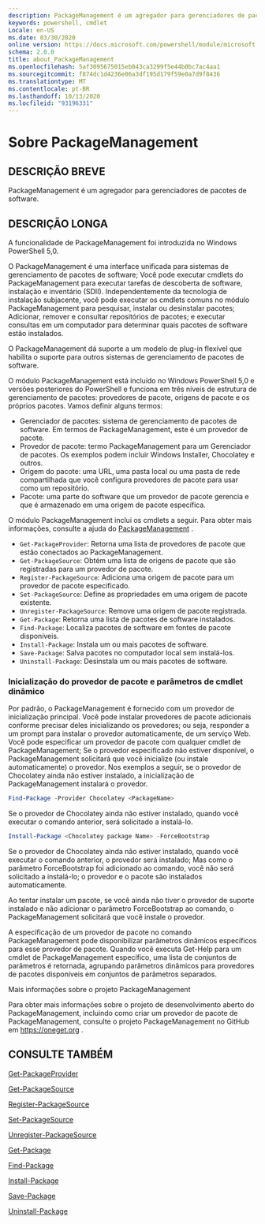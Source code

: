 ```yaml
---
description: PackageManagement é um agregador para gerenciadores de pacotes de software.
keywords: powershell, cmdlet
Locale: en-US
ms.date: 03/30/2020
online version: https://docs.microsoft.com/powershell/module/microsoft.powershell.core/about/about_packagemanagement?view=powershell-7.1&WT.mc_id=ps-gethelp
schema: 2.0.0
title: about_PackageManagement
ms.openlocfilehash: 5af3095675015eb043ca3299f5e44b0bc7ac4aa1
ms.sourcegitcommit: f874dc1d4236e06a3df195d179f59e0a7d9f8436
ms.translationtype: MT
ms.contentlocale: pt-BR
ms.lasthandoff: 10/13/2020
ms.locfileid: "93196331"
---
```

# <a name="about-packagemanagement"></a>Sobre PackageManagement

## <a name="short-description"></a>DESCRIÇÃO BREVE
PackageManagement é um agregador para gerenciadores de pacotes de software.

## <a name="long-description"></a>DESCRIÇÃO LONGA

A funcionalidade de PackageManagement foi introduzida no Windows PowerShell 5,0.

O PackageManagement é uma interface unificada para sistemas de gerenciamento de pacotes de software; Você pode executar cmdlets do PackageManagement para executar tarefas de descoberta de software, instalação e inventário (SDII). Independentemente da tecnologia de instalação subjacente, você pode executar os cmdlets comuns no módulo PackageManagement para pesquisar, instalar ou desinstalar pacotes; Adicionar, remover e consultar repositórios de pacotes; e executar consultas em um computador para determinar quais pacotes de software estão instalados.

O PackageManagement dá suporte a um modelo de plug-in flexível que habilita o suporte para outros sistemas de gerenciamento de pacotes de software.

O módulo PackageManagement está incluído no Windows PowerShell 5,0 e versões posteriores do PowerShell e funciona em três níveis de estrutura de gerenciamento de pacotes: provedores de pacote, origens de pacote e os próprios pacotes. Vamos definir alguns termos:

- Gerenciador de pacotes: sistema de gerenciamento de pacotes de software. Em termos de PackageManagement, este é um provedor de pacote.
- Provedor de pacote: termo PackageManagement para um Gerenciador de pacotes. Os exemplos podem incluir Windows Installer, Chocolatey e outros.
- Origem do pacote: uma URL, uma pasta local ou uma pasta de rede compartilhada que você configura provedores de pacote para usar como um repositório.
- Pacote: uma parte do software que um provedor de pacote gerencia e que é armazenado em uma origem de pacote específica.

O módulo PackageManagement inclui os cmdlets a seguir. Para obter mais informações, consulte a ajuda do [PackageManagement](/powershell/module/packagemanagement) .

- `Get-PackageProvider`: Retorna uma lista de provedores de pacote que estão conectados ao PackageManagement.
- `Get-PackageSource`: Obtém uma lista de origens de pacote que são registradas para um provedor de pacote.
- `Register-PackageSource`: Adiciona uma origem de pacote para um provedor de pacote especificado.
- `Set-PackageSource`: Define as propriedades em uma origem de pacote existente.
- `Unregister-PackageSource`: Remove uma origem de pacote registrada.
- `Get-Package`: Retorna uma lista de pacotes de software instalados.
- `Find-Package`: Localiza pacotes de software em fontes de pacote disponíveis.
- `Install-Package`: Instala um ou mais pacotes de software.
- `Save-Package`: Salva pacotes no computador local sem instalá-los.
- `Uninstall-Package`: Desinstala um ou mais pacotes de software.

### <a name="package-provider-bootstrapping-and-dynamic-cmdlet-parameters"></a>Inicialização do provedor de pacote e parâmetros de cmdlet dinâmico

Por padrão, o PackageManagement é fornecido com um provedor de inicialização principal. Você pode instalar provedores de pacote adicionais conforme precisar deles inicializando os provedores; ou seja, responder a um prompt para instalar o provedor automaticamente, de um serviço Web. Você pode especificar um provedor de pacote com qualquer cmdlet de PackageManagement; Se o provedor especificado não estiver disponível, o PackageManagement solicitará que você inicialize (ou instale automaticamente) o provedor. Nos exemplos a seguir, se o provedor de Chocolatey ainda não estiver instalado, a inicialização de PackageManagement instalará o provedor.

```powershell
Find-Package -Provider Chocolatey <PackageName>
```

Se o provedor de Chocolatey ainda não estiver instalado, quando você executar o comando anterior, será solicitado a instalá-lo.

```powershell
Install-Package <Chocolatey package Name> -ForceBootstrap
```

Se o provedor de Chocolatey ainda não estiver instalado, quando você executar o comando anterior, o provedor será instalado; Mas como o parâmetro ForceBootstrap foi adicionado ao comando, você não será solicitado a instalá-lo; o provedor e o pacote são instalados automaticamente.

Ao tentar instalar um pacote, se você ainda não tiver o provedor de suporte instalado e não adicionar o parâmetro ForceBootstrap ao comando, o PackageManagement solicitará que você instale o provedor.

A especificação de um provedor de pacote no comando PackageManagement pode disponibilizar parâmetros dinâmicos específicos para esse provedor de pacote. Quando você executa Get-Help para um cmdlet de PackageManagement específico, uma lista de conjuntos de parâmetros é retornada, agrupando parâmetros dinâmicos para provedores de pacotes disponíveis em conjuntos de parâmetros separados.

Mais informações sobre o projeto PackageManagement

Para obter mais informações sobre o projeto de desenvolvimento aberto do PackageManagement, incluindo como criar um provedor de pacote de PackageManagement, consulte o projeto PackageManagement no GitHub em https://oneget.org .

## <a name="see-also"></a>CONSULTE TAMBÉM

[Get-PackageProvider](xref:PackageManagement.Get-PackageProvider)

[Get-PackageSource](xref:PackageManagement.Get-PackageSource)

[Register-PackageSource](xref:PackageManagement.Register-PackageSource)

[Set-PackageSource](xref:PackageManagement.Set-PackageSource)

[Unregister-PackageSource](xref:PackageManagement.Unregister-PackageSource)

[Get-Package](xref:PackageManagement.Get-Package)

[Find-Package](xref:PackageManagement.Find-Package)

[Install-Package](xref:PackageManagement.Install-Package)

[Save-Package](xref:PackageManagement.Save-Package)

[Uninstall-Package](xref:PackageManagement.Uninstall-Package)

